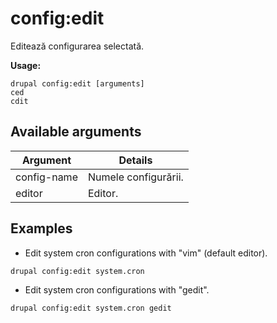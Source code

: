 # config:edit
Editează configurarea selectată.

**Usage:**
```
drupal config:edit [arguments]
ced
cdit
```

## Available arguments
Argument | Details
---------|-------------
config-name | Numele configurării.
editor | Editor.

## Examples
* Edit system cron configurations with "vim" (default editor).
```
drupal config:edit system.cron
```
* Edit system cron configurations with "gedit".
```
drupal config:edit system.cron gedit
```
